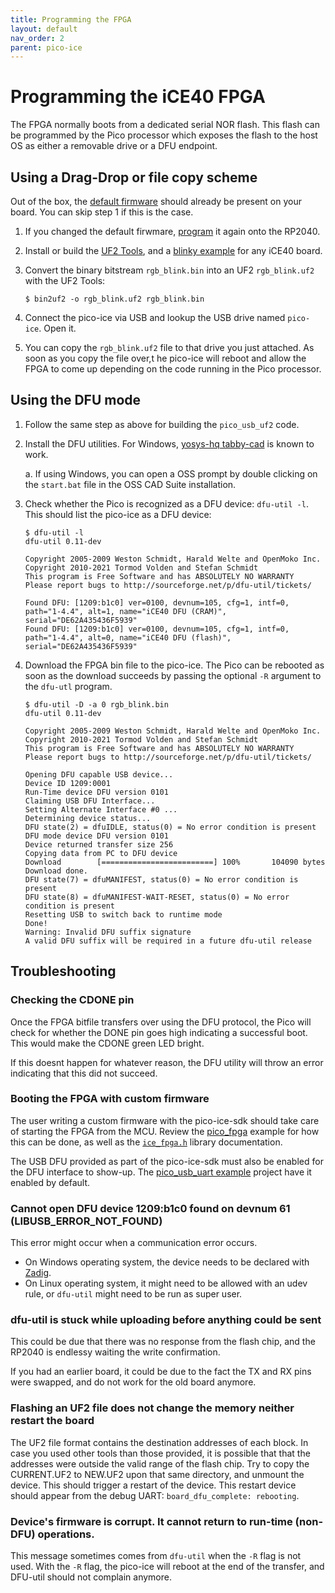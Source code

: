 ```yaml
---
title: Programming the FPGA
layout: default
nav_order: 2
parent: pico-ice
---
```


# Programming the iCE40 FPGA

The FPGA normally boots from a dedicated serial NOR flash.
This flash can be programmed by the Pico processor which exposes the flash to the host OS as either a removable drive or a DFU endpoint.

## Using a Drag-Drop or file copy scheme

Out of the box, the [default firmware](https://github.com/tinyvision-ai-inc/pico-ice/releases/) should already be present on your board.
You can skip step 1 if this is the case.

1.  If you changed the default firwmare, [program](programming_the_mcu.html) it again onto the RP2040.

2.  Install or build the [UF2 Tools](uf2_tools.html),
    and a [blinky example](https://github.com/tinyvision-ai-inc/UPduino-v3.0/blob/master/RTL/blink_led/rgb_blink.bin) for any iCE40 board.

3.  Convert the binary bitstream `rgb_blink.bin` into an UF2 `rgb_blink.uf2` with the UF2 Tools:

     ```shell
     $ bin2uf2 -o rgb_blink.uf2 rgb_blink.bin
     ```

4.  Connect the pico-ice via USB and lookup the USB drive named `pico-ice`. Open it.

5.  You can copy the `rgb_blink.uf2` file to that drive you just attached.
    As soon as you copy the file over,t he pico-ice will reboot and allow the FPGA to come up depending on the code running in the Pico processor.

## Using the DFU mode

1.  Follow the same step as above for building the `pico_usb_uf2` code.

2.  Install the DFU utilities. For Windows, [yosys-hq tabby-cad](https://www.yosyshq.com/tabby-cad-datasheet) is known to work.

    a. If using Windows, you can open a OSS prompt by double clicking on the `start.bat` file in the OSS CAD Suite installation.

3.  Check whether the Pico is recognized as a DFU device: `dfu-util -l`.
    This should list the pico-ice as a DFU device:

    ```shell
    $ dfu-util -l
    dfu-util 0.11-dev

    Copyright 2005-2009 Weston Schmidt, Harald Welte and OpenMoko Inc.
    Copyright 2010-2021 Tormod Volden and Stefan Schmidt
    This program is Free Software and has ABSOLUTELY NO WARRANTY
    Please report bugs to http://sourceforge.net/p/dfu-util/tickets/

    Found DFU: [1209:b1c0] ver=0100, devnum=105, cfg=1, intf=0, path="1-4.4", alt=1, name="iCE40 DFU (CRAM)", serial="DE62A435436F5939"
    Found DFU: [1209:b1c0] ver=0100, devnum=105, cfg=1, intf=0, path="1-4.4", alt=0, name="iCE40 DFU (flash)", serial="DE62A435436F5939"
    ```

4.  Download the FPGA bin file to the pico-ice.
    The Pico can be rebooted as soon as the download succeeds by passing the optional `-R` argument to the `dfu-utl` program.

    ```shell
    $ dfu-util -D -a 0 rgb_blink.bin
    dfu-util 0.11-dev

    Copyright 2005-2009 Weston Schmidt, Harald Welte and OpenMoko Inc.
    Copyright 2010-2021 Tormod Volden and Stefan Schmidt
    This program is Free Software and has ABSOLUTELY NO WARRANTY
    Please report bugs to http://sourceforge.net/p/dfu-util/tickets/

    Opening DFU capable USB device...
    Device ID 1209:0001
    Run-Time device DFU version 0101
    Claiming USB DFU Interface...
    Setting Alternate Interface #0 ...
    Determining device status...
    DFU state(2) = dfuIDLE, status(0) = No error condition is present
    DFU mode device DFU version 0101
    Device returned transfer size 256
    Copying data from PC to DFU device
    Download        [=========================] 100%       104090 bytes
    Download done.
    DFU state(7) = dfuMANIFEST, status(0) = No error condition is present
    DFU state(8) = dfuMANIFEST-WAIT-RESET, status(0) = No error condition is present
    Resetting USB to switch back to runtime mode
    Done!
    Warning: Invalid DFU suffix signature
    A valid DFU suffix will be required in a future dfu-util release
    ```

## Troubleshooting

### Checking the CDONE pin

Once the FPGA bitfile transfers over using the DFU protocol,
the Pico will check for whether the DONE pin goes high indicating a successful boot.
This would make the CDONE green LED bright.

If this doesnt happen for whatever reason,
the DFU utility will throw an error indicating that this did not succeed.

### Booting the FPGA with custom firmware

The user writing a custom firmware with the pico-ice-sdk should take care of starting the FPGA from the MCU.
Review the [pico_fpga](https://github.com/tinyvision-ai-inc/pico-ice-sdk/tree/main/examples/pico_fpga) example
for how this can be done, as well as the [`ice_fpga.h`](ice_fpga.html) library documentation.

The USB DFU provided as part of the pico-ice-sdk must also be enabled for the DFU interface to show-up.
The [pico_usb_uart example](https://github.com/tinyvision-ai-inc/pico-ice-sdk/tree/main/examples/pico_usb_uart) project have it enabled by default.

### Cannot open DFU device 1209:b1c0 found on devnum 61 (LIBUSB_ERROR_NOT_FOUND)

This error might occur when a communication error occurs.

- On Windows operating system, the device needs to be declared with [Zadig](https://zadig.akeo.ie/).
- On Linux operating system, it might need to be allowed with an udev rule,
  or `dfu-util` might need to be run as super user.

### dfu-util is stuck while uploading before anything could be sent

This could be due that there was no response from the flash chip, and the RP2040 is endlessy waiting the write confirmation.

If you had an earlier board, it could be due to the fact the TX and RX pins were swapped, and do not work for the old board anymore.

### Flashing an UF2 file does not change the memory neither restart the board

The UF2 file format contains the destination addresses of each block.
In case you used other tools than those provided,
it is possible that that the addresses were outside the valid range of the flash chip.
Try to copy the CURRENT.UF2 to NEW.UF2 upon that same directory, and unmount the device.
This should trigger a restart of the device.
This restart device should appear from the debug UART: `board_dfu_complete: rebooting`.

### Device's firmware is corrupt. It cannot return to run-time (non-DFU) operations.

This message sometimes comes from `dfu-util` when the `-R` flag is not used.
With the `-R` flag, the pico-ice will reboot at the end of the transfer,
and DFU-util should not complain anymore.

